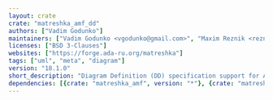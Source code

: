 ```yaml
---
layout: crate
crate: "matreshka_amf_dd"
authors: ["Vadim Godunko"]
maintainers: ["Vadim Godunko <vgodunko@gmail.com>", "Maxim Reznik <reznikmm@gmail.com>"]
licenses: ["BSD 3-Clauses"]
websites: ["https://forge.ada-ru.org/matreshka"]
tags: ["uml", "meta", "diagram"]
version: "18.1.0"
short_description: "Diagram Definition (DD) specification support for AMF"
dependencies: [{crate: "matreshka_amf", version: "*"}, {crate: "matreshka_league", version: "*"}]
---
```



